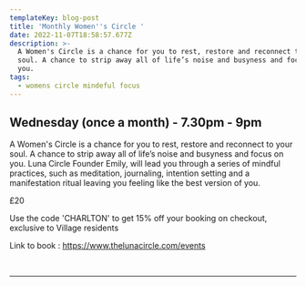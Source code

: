 ```yaml
---
templateKey: blog-post
title: 'Monthly Women''s Circle '
date: 2022-11-07T18:58:57.677Z
description: >-
  A Women's Circle is a chance for you to rest, restore and reconnect to your
  soul. A chance to strip away all of life’s noise and busyness and focus on
  you.
tags:
  - womens circle mindeful focus
---
```

## **Wednesday (once a month) - 7.30pm - 9pm**

A Women's Circle is a chance for you to rest, restore and reconnect to your soul. A chance to strip away all of life’s noise and busyness and focus on you. Luna Circle Founder Emily, will lead you through a series of mindful practices, such as meditation, journaling, intention setting and a manifestation ritual leaving you feeling like the best version of you. 

£20

Use the code 'CHARLTON' to get 15% off your booking on checkout, exclusive to Village residents 

Link to book : <https://www.thelunacircle.com/events>

<br><hr /><br>

